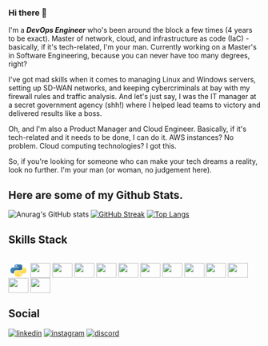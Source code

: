 ### Hi there 👋


I'm a **_DevOps Engineer_** who's been around the block a few times (4 years to be exact). 
Master of network, cloud, and infrastructure as code (IaC) - basically, if it's tech-related, I'm your man. 
Currently working on a Master's in Software Engineering, because you can never have too many degrees, right?

I've got mad skills when it comes to managing Linux and Windows servers, setting up SD-WAN networks, and keeping cybercriminals at bay with my firewall rules and traffic analysis. 
And let's just say, I was the IT manager at a secret government agency (shh!) where I helped lead teams to victory and delivered results like a boss.

Oh, and I'm also a Product Manager and Cloud Engineer. Basically, if it's tech-related and it needs to be done, I can do it. 
AWS instances? No problem. Cloud computing technologies? I got this.

So, if you're looking for someone who can make your tech dreams a reality, look no further. 
I'm your man (or woman, no judgement here).

## Here are some of my Github Stats.
![Anurag's GitHub stats](https://github-readme-stats.vercel.app/api?username=mthsfrts&count_private=true&show_icons=true&theme=github_dark)
[![GitHub Streak](https://github-readme-streak-stats.herokuapp.com?user=mthsfrts&theme=blueberry_duo&date_format=%5BY%20%5DM%20j)](https://git.io/streak-stats)
[![Top Langs](https://github-readme-stats.vercel.app/api/top-langs/?username=mthsfrts&layout=compac&theme=github_dark)](https://github.com/anuraghazra/github-readme-stats)

## Skills Stack
<div style="display: inline_block"><br>
<img align="center" height="30" width="40" src="https://raw.githubusercontent.com/devicons/devicon/master/icons/python/python-original.svg">
<img align="center" height="30" width="40" src="https://cdn.jsdelivr.net/gh/devicons/devicon/icons/go/go-original-wordmark.svg">
<img align="center" height="30" width="40" src="https://cdn.jsdelivr.net/gh/devicons/devicon/icons/git/git-original.svg" />
<img align="center" height="30" width="40" src="https://cdn.jsdelivr.net/gh/devicons/devicon/icons/github/github-original.svg" />
<img align="center" height="30" width="40" src="https://cdn.jsdelivr.net/gh/devicons/devicon/icons/terraform/terraform-original.svg" />
<img align="center" height="30" width="40" src="https://cdn.jsdelivr.net/gh/devicons/devicon/icons/packer/packer-original.svg" />
<img align="center" height="30" width="40" src="https://cdn.jsdelivr.net/gh/devicons/devicon/icons/ansible/ansible-original.svg" />
<img align="center" height="30" width="40" src="https://cdn.jsdelivr.net/gh/devicons/devicon/icons/docker/docker-original.svg" />
<img align="center" height="30" width="40" src="https://cdn.jsdelivr.net/gh/devicons/devicon/icons/kubernetes/kubernetes-plain.svg" />
<img align="center" height="30" width="40" src="https://cdn.jsdelivr.net/gh/devicons/devicon/icons/amazonwebservices/amazonwebservices-original.svg" />
<img align="center" height="30" width="40" src="https://cdn.jsdelivr.net/gh/devicons/devicon/icons/jenkins/jenkins-original.svg" />
<img align="center" height="30" width="40" src="https://cdn.jsdelivr.net/gh/devicons/devicon/icons/bash/bash-original.svg" />
<img align="center" height="30" width="40" src="https://cdn.jsdelivr.net/gh/devicons/devicon/icons/linux/linux-original.svg" />

</div>

## Social

[![linkedin](https://img.shields.io/badge/LinkedIn-0077B5?style=for-the-badge&logo=linkedin&logoColor=white)](https://www.linkedin.com/in/mthsfrts/)
[![instagram](https://img.shields.io/badge/Instagram-E4405F?style=for-the-badge&logo=instagram&logoColor=white)](https://instagram.com/mthsfrts/)
[![discord](https://img.shields.io/badge/Discord-7289DA?style=for-the-badge&logo=discord&logoColor=white)](https://discord.com/invite/Vw2Zk5ep5E)

